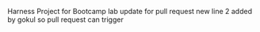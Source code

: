 Harness Project for Bootcamp lab
update for pull request
new line 2 added by gokul so pull request can trigger 
